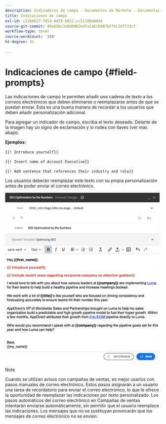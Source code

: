 ```yaml
---
description: Indicadores de campo - Documentos de Marketo - Documentación del producto
title: Indicaciones de campo
exl-id: c138b627-f853-4d35-b022-cc517d6b86d4
source-git-commit: 09a656c3a0d0002edfa1a61b987bff4c1dff33cf
workflow-type: tm+mt
source-wordcount: '160'
ht-degree: 3%

---
```


# Indicaciones de campo {#field-prompts}

Las indicaciones de campo le permiten añadir una cadena de texto a los correos electrónicos que deben eliminarse o reemplazarse antes de que se puedan enviar. Esta es una buena manera de recordar a los usuarios que deben añadir personalización adicional.

Para agregar un indicador de campo, escriba el texto deseado. Delante de la imagen hay un signo de exclamación y lo rodea con llaves (ver más abajo).

**Ejemplos:**

`{{! Introduce yourself}}`

`{{! Insert name of Account Executive}}`

`{{! Add sentence that references their industry and role}}`

<p>Los usuarios deberán reemplazar este texto con su propia personalización antes de poder enviar el correo electrónico.

![](assets/field-prompts-1.png)

>[!NOTE]
>
>Cuando se utilizan avisos con campañas de ventas, es mejor usarlos con pasos manuales de correo electrónico. Estos pasos asignarán a un usuario una tarea de recordatorio para enviar el correo electrónico, lo que le ofrece la oportunidad de reemplazar las indicaciones por texto personalizado. Los pasos automáticos del correo electrónico en Campañas de ventas intentarán enviarse automáticamente, sin permitir que el usuario reemplace las indicaciones. Los mensajes que no se sustituyan provocarán que los mensajes de correo electrónico no se envíen.
